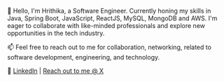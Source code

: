 👋 Hello, I'm Hrithika, a Software Engineer.
Currently honing my skills in Java, Spring Boot, JavaScript, ReactJS, MySQL, MongoDB and AWS. I'm eager to collaborate with like-minded professionals and explore new opportunities in the tech industry.

📫 Feel free to reach out to me for collaboration, networking, related to software development, engineering, and technology.

🔗 [LinkedIn](https://www.linkedin.com/in/hrithika-gowlikar22/) | [Reach out to me @ X](https://x.com/Hrithika22?t=shn8GVSx6jWOniX456-pWg&s=09)


<!---
Hrithika22/Hrithika22 is a ✨ special ✨ repository because its `README.md` (this file) appears on your GitHub profile.
You can click the Preview link to take a look at your changes.
--->
